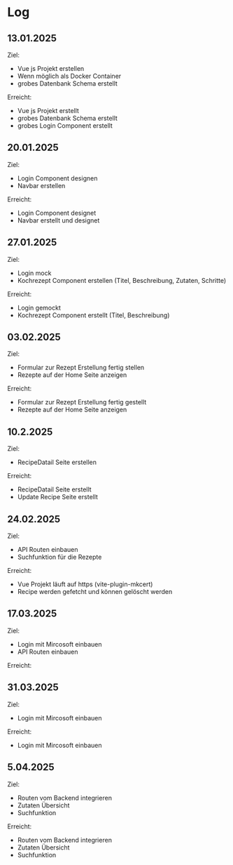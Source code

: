 # Log

## 13.01.2025
Ziel:
- Vue js Projekt erstellen
- Wenn möglich als Docker Container
- grobes Datenbank Schema erstellt 

Erreicht:
- Vue js Projekt erstellt
- grobes Datenbank Schema erstellt
- grobes Login Component erstellt

## 20.01.2025
Ziel:
- Login Component designen
- Navbar erstellen

Erreicht:
- Login Component designet
- Navbar erstellt und designet

## 27.01.2025
Ziel:
- Login mock
- Kochrezept Component erstellen (Titel, Beschreibung, Zutaten, Schritte)

Erreicht:
- Login gemockt
- Kochrezept Component erstellt (Titel, Beschreibung)

## 03.02.2025
Ziel: 
- Formular zur Rezept Erstellung fertig stellen
- Rezepte auf der Home Seite anzeigen

Erreicht:
- Formular zur Rezept Erstellung fertig gestellt
- Rezepte auf der Home Seite anzeigen

## 10.2.2025
Ziel:
- RecipeDatail Seite erstellen

Erreicht:
- RecipeDatail Seite erstellt
- Update Recipe Seite erstellt

## 24.02.2025
Ziel:
- API Routen einbauen
- Suchfunktion für die Rezepte

Erreicht:
- Vue Projekt läuft auf https (vite-plugin-mkcert)
- Recipe werden gefetcht und können gelöscht werden

## 17.03.2025
Ziel:
- Login mit Mircosoft einbauen 
- API Routen einbauen


Erreicht:

## 31.03.2025
Ziel:
- Login mit Mircosoft einbauen 

Erreicht:
- Login mit Mircosoft einbauen 

## 5.04.2025
Ziel:
- Routen vom Backend integrieren  
- Zutaten Übersicht 
- Suchfunktion

Erreicht:
- Routen vom Backend integrieren  
- Zutaten Übersicht 
- Suchfunktion
